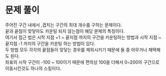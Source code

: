 # 문제 풀이
주어진 구간 내에서 ,겹치는 구간의 최대 개수를 구하는 문제이다.   
끝과 끝점이 맞닿아도 카운팅 되지 않는점이 해당 문제의 특징이다.   
여기서 접근 법은 시작 지점 +1 ~ 끝지점 까지의 구간을 카운팅하는 방법과 시작 지점 ~ 끝지점 -1 까지의 구간을 카운팅 하는 방법이 있다.  
두 방법 모두 각각의 끝점들이 맞닿는 경우를 제외시키기 때문에 둘 중 아무거나 채택해도 된다.   
좌표의 시작 구간이 -100 ~ 100이기 때문에 편의상 100을 더해서 0~200의 구간으로 이동시킨것도 하나의 스킬이다.